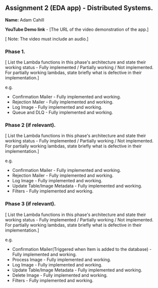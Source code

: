## Assignment 2 (EDA app) - Distributed Systems.

__Name:__ Adam Cahill

__YouTube Demo link__ - [The URL of the video demonstration of the app.]

[ Note: The video must include an audio.]

### Phase 1.

[ List the Lambda functions in this phase's architecture and state their working status - Fully implemented / Partially working / Not implemented. For partially working lambdas, state briefly what is defective in their implementation.]

e.g.

+ Confirmation Mailer - Fully implemented and working.
+ Rejection Mailer - Fully implemented and working.
+ Log Image -  Fully implemented and working. 
+ Queue and DLQ -  Fully implemented and working. 

### Phase 2 (if relevant).

[ List the Lambda functions in this phase's architecture and state their working status - Fully implemented / Partially working / Not implemented. For partially working lambdas, state briefly what is defective in their implementation.]

e.g.

+ Confirmation Mailer - Fully implemented and working.
+ Rejection Mailer - Fully implemented and working. 
+ Log Image - Fully implemented and working. 
+ Update Table/Image Metadata -  Fully implemented and working. 
+ Filters -  Fully implemented and working. 

### Phase 3 (if relevant).

[ List the Lambda functions in this phase's architecture and state their working status - Fully implemented / Partially working / Not implemented. For partially working lambdas, state briefly what is defective in their implementation.]

e.g.

+ Confirmation Mailer(Triggered when Item is added to the database) - Fully implemented and working. 
+ Process Image - Fully implemented and working. 
+ Log Image - Fully implemented and working. 
+ Update Table/Image Metadata -  Fully implemented and working. 
+ Delete Image - Fully implemented and working. 
+ Filters -  Fully implemented and working. 


